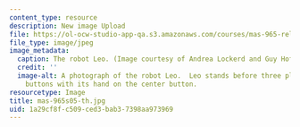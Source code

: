```yaml
---
content_type: resource
description: New image Upload
file: https://ol-ocw-studio-app-qa.s3.amazonaws.com/courses/mas-965-relational-machines-spring-2005/1a29cf8fc509ced3bab37398aa973969_mas-965s05-th.jpg
file_type: image/jpeg
image_metadata:
  caption: The robot Leo. (Image courtesy of Andrea Lockerd and Guy Hoffman.)
  credit: ''
  image-alt: A photograph of the robot Leo.  Leo stands before three plunger style
    buttons with its hand on the center button.
resourcetype: Image
title: mas-965s05-th.jpg
uid: 1a29cf8f-c509-ced3-bab3-7398aa973969
---
```

